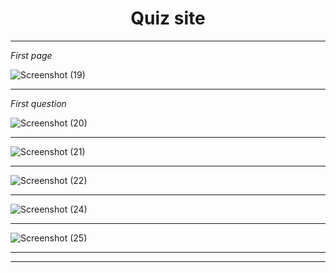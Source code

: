 <h1 align="center">Quiz site </h1>

---

*First page*

![Screenshot (19)](https://user-images.githubusercontent.com/82399781/210151904-50f5ccc3-decc-433f-bd45-5ee881334bd3.png)

---
*First question*

![Screenshot (20)](https://user-images.githubusercontent.com/82399781/210151878-2c530903-342e-46d0-9241-ca4d2f7a6af1.png)

---


![Screenshot (21)](https://user-images.githubusercontent.com/82399781/210151924-e2695435-500d-48a4-9e7f-f75798933d47.png)

---

![Screenshot (22)](https://user-images.githubusercontent.com/82399781/210151928-e8feac49-61bb-438f-bb92-7526d04fa898.png)

---

![Screenshot (24)](https://user-images.githubusercontent.com/82399781/210151931-8c4056bc-e0d0-4cbe-b27d-367074ccd865.png)

---

![Screenshot (25)](https://user-images.githubusercontent.com/82399781/210151934-4f59f278-5e20-40cf-9406-53d1dc2bdd04.png)

---
---
